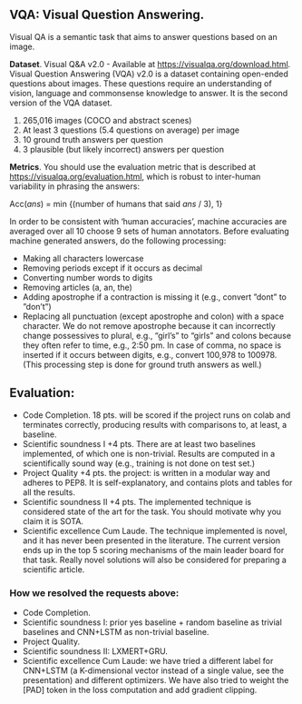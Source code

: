 ## VQA: Visual Question Answering.

Visual QA is a semantic task that aims to answer questions based on an image.

**Dataset**. Visual Q&A v2.0 - Available at https://visualqa.org/download.html. Visual
Question Answering (VQA) v2.0 is a dataset containing open-ended questions about images.
These questions require an understanding of vision, language and commonsense knowledge
to answer. It is the second version of the VQA dataset. 
1. 265,016 images (COCO and abstract scenes)
2. At least 3 questions (5.4 questions on average) per image
3. 10 ground truth answers per question
4. 3 plausible (but likely incorrect) answers per question

**Metrics**. You should use the evaluation metric that is described at https://visualqa.org/evaluation.html, which is robust to inter-human variability in phrasing the answers:

  Acc(*ans*) = min {(number of humans that said *ans* / 3), 1}


In order to be consistent with ‘human accuracies’, machine accuracies are averaged over
all 10 choose 9 sets of human annotators.
Before evaluating machine generated answers, do the following processing:
- Making all characters lowercase
- Removing periods except if it occurs as decimal
- Converting number words to digits
- Removing articles (a, an, the)
- Adding apostrophe if a contraction is missing it (e.g., convert ”dont” to ”don’t”)
- Replacing all punctuation (except apostrophe and colon) with a space character. We
do not remove apostrophe because it can incorrectly change possessives to plural, e.g.,
“girl’s” to “girls” and colons because they often refer to time, e.g., 2:50 pm. In case of
comma, no space is inserted if it occurs between digits, e.g., convert 100,978 to 100978.
(This processing step is done for ground truth answers as well.)

## Evaluation:
- Code Completion. 18 pts. will be scored if the project runs on colab and terminates
correctly, producing results with comparisons to, at least, a baseline.
- Scientific soundness I +4 pts. There are at least two baselines implemented, of
which one is non-trivial. Results are computed in a scientifically sound way (e.g.,
training is not done on test set.)
- Project Quality +4 pts. the project: is written in a modular way and adheres to
PEP8. It is self-explanatory, and contains plots and tables for all the results.
- Scientific soundness II +4 pts. The implemented technique is considered state of
the art for the task. You should motivate why you claim it is SOTA.
- Scientific excellence Cum Laude. The technique implemented is novel, and it has
never been presented in the literature. The current version ends up in the top 5 scoring
mechanisms of the main leader board for that task. Really novel solutions will also be
considered for preparing a scientific article.

### How we resolved the requests above:
- Code Completion.
- Scientific soundness I: prior yes baseline + random baseline as trivial baselines and CNN+LSTM as non-trivial baseline.
- Project Quality.
- Scientific soundness II: LXMERT+GRU.
- Scientific excellence Cum Laude: we have tried a different label for CNN+LSTM (a K-dimensional vector instead of a single value, see the presentation) and different optimizers. We have also tried to weight the [PAD] token in the loss computation and add gradient clipping.

